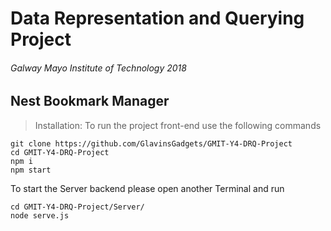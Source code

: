 # Data Representation and Querying Project
###### Galway Mayo Institute of Technology 2018

## Nest Bookmark Manager

> Installation:
To run the project front-end use the following commands
```
git clone https://github.com/GlavinsGadgets/GMIT-Y4-DRQ-Project
cd GMIT-Y4-DRQ-Project
npm i
npm start
```
To start the Server backend please open another Terminal and run 
```
cd GMIT-Y4-DRQ-Project/Server/
node serve.js
```

